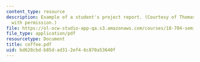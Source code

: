 ```yaml
---
content_type: resource
description: Example of a student's project report. (Courtesy of Thomas Coffee. Used
  with permission.)
file: https://ol-ocw-studio-app-qa.s3.amazonaws.com/courses/18-704-seminar-in-algebra-and-number-theory-rational-points-on-elliptic-curves-fall-2004/bd628cbdb85dad312ef46c870a53640f_coffee.pdf
file_type: application/pdf
resourcetype: Document
title: coffee.pdf
uid: bd628cbd-b85d-ad31-2ef4-6c870a53640f
---
```

